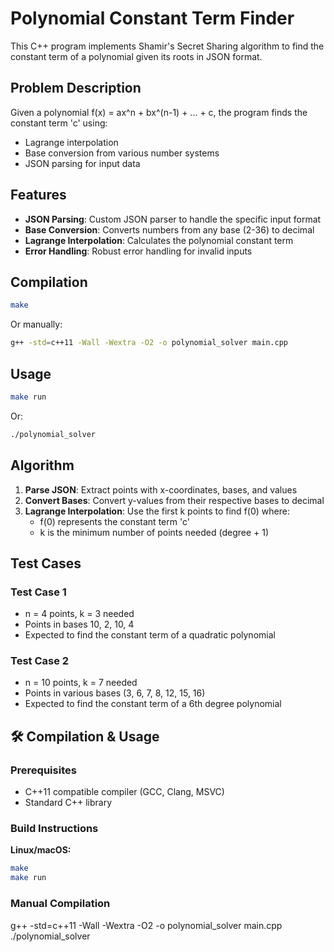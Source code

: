 # Polynomial Constant Term Finder

This C++ program implements Shamir's Secret Sharing algorithm to find the constant term of a polynomial given its roots in JSON format.

## Problem Description

Given a polynomial f(x) = ax^n + bx^(n-1) + ... + c, the program finds the constant term 'c' using:
- Lagrange interpolation
- Base conversion from various number systems
- JSON parsing for input data

## Features

- **JSON Parsing**: Custom JSON parser to handle the specific input format
- **Base Conversion**: Converts numbers from any base (2-36) to decimal
- **Lagrange Interpolation**: Calculates the polynomial constant term
- **Error Handling**: Robust error handling for invalid inputs

## Compilation

```bash
make
```

Or manually:
```bash
g++ -std=c++11 -Wall -Wextra -O2 -o polynomial_solver main.cpp
```

## Usage

```bash
make run
```

Or:
```bash
./polynomial_solver
```

## Algorithm

1. **Parse JSON**: Extract points with x-coordinates, bases, and values
2. **Convert Bases**: Convert y-values from their respective bases to decimal
3. **Lagrange Interpolation**: Use the first k points to find f(0) where:
   - f(0) represents the constant term 'c'
   - k is the minimum number of points needed (degree + 1)

## Test Cases

### Test Case 1
- n = 4 points, k = 3 needed
- Points in bases 10, 2, 10, 4
- Expected to find the constant term of a quadratic polynomial

### Test Case 2  
- n = 10 points, k = 7 needed
- Points in various bases (3, 6, 7, 8, 12, 15, 16)
- Expected to find the constant term of a 6th degree polynomial


## 🛠️ Compilation & Usage

### Prerequisites
- C++11 compatible compiler (GCC, Clang, MSVC)
- Standard C++ library

### Build Instructions

**Linux/macOS:**
```bash
make
make run
```

### Manual Compilation
g++ -std=c++11 -Wall -Wextra -O2 -o polynomial_solver main.cpp
./polynomial_solver